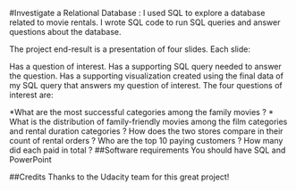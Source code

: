 #Investigate a Relational Database :
I used SQL to explore a database related to movie rentals. I wrote SQL code to run SQL queries and answer questions about the database.

The project end-result is a presentation of four slides. Each slide:

Has a question of interest.
Has a supporting SQL query needed to answer the question.
Has a supporting visualization created using the final data of my SQL query that answers my question of interest.
The four questions of interest are:

*What are the most successful categories among the family movies ? *
What is the distribution of family-friendly movies among the film categories and rental duration categories ?
How does the two stores compare in their count of rental orders ?
Who are the top 10 paying customers ? How many did each paid in total ?
##Software requirements
You should have SQL and PowerPoint

##Credits
Thanks to the Udacity team for this great project!
